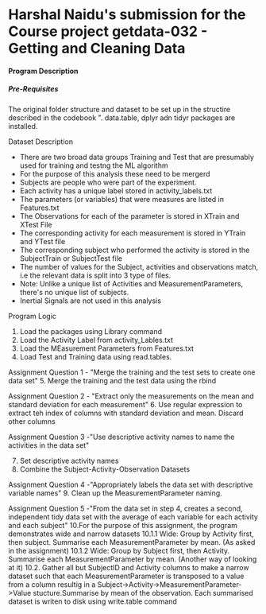 # Harshal Naidu's submission for the Course project getdata-032 - Getting and Cleaning Data
#### Program Description 
##### Pre-Requisites
The original folder structure and dataset to be set up in the structire described in the codebook ".
data.table, dplyr adn tidyr packages are installed.


 Dataset Description
- There are two broad data groups Training and Test that are presumably used for training and testng the ML algorithm
- For the purpose of this analysis these need to  be mergerd
- Subjects are people who were part of the experiment. 
- Each activity has a unique label stored in activity_labels.txt
- The parameters (or variables) that were measures are listed in Features.txt
- The Observations for each of the parameter is stored in XTrain and XTest File
- The corresponding activity for each measurement is stored in YTrain and YTest file
- The corresponding subject who performed the activity is stored in the SubjectTrain or SubjectTest file
- The number of values for the Subject, activities and observations match, i.e the relevant data is split into 3 type of files.
- Note: Unlike a unique list of Activities and MeasurementParameters, there's no unique list of subjects.
- Inertial Signals are not used in this analysis 


Program Logic
1. Load the packages using Library command
2. Load the Activity Label from activity_Lables.txt
3. Load the MEasurement Parameters from Features.txt
4. Load Test and Training data using read.tables.

Assignment Question 1 - "Merge the training and the test sets to create one data set"
5. Merge the training and the test data using the rbind 

Assignment Question 2 - "Extract only the measurements on the mean and standard deviation for each measurement"
6. Use regular expression to extract teh index of columns with standard deviation and mean. Discard other columns

Assignment Question 3 -"Use descriptive activity names to name the activities in the data set"

7. Set descriptive activity names
8. Combine the Subject-Activity-Observation Datasets

Assignment Question 4 -"Appropriately labels the data set with descriptive variable names"
9. Clean up the MeasurementParameter naming.

Assignment Question 5 -"From the data set in step 4, creates a second, independent tidy data set with the average of each variable for each activity and each subject"
10.For the purpose of this assignment, the program demonstrates wide and narrow datasets
10.1.1 Wide: Group by Activity first, then subject. Summarise each MeasurementParameter by mean. (As asked in the assignment)
10.1.2 Wide: Group by Subject first, then Activity. Summarise each MeasurementParameter by mean. (Another way of looking at it)
10.2. Gather all but SubjectID and Activity columns to make a narrow dataset such that each MeasurementParameter is transposed to a value from a column resultig in a Subject->Activity->MeasurementParameter->Value stucture.Summarise by mean of the observation.
Each summarised dataset is writen to disk using write.table command
